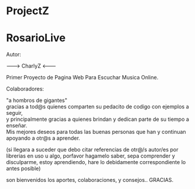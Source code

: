 # ProjectZ  
# RosarioLive  

Autor:  

---> CharlyZ <---  

Primer Proyecto de Pagina Web Para Escuchar Musica Online.  

Colaboradores:  

"a hombros de gigantes"  
gracias a tod@s quienes comparten su pedacito de codigo con ejemplos a seguir,  
y principalmente gracias a quienes brindan y dedican parte de su tiempo a enseñar.  
Mis mejores deseos para todas las buenas personas que han y continuan apoyando a otr@s a aprender.  
  
(si llegara a suceder que debo citar referencias de otr@/s autor/es por librerias en uso u algo, porfavor hagamelo saber, sepa comprender y disculparme, estoy aprendiendo, hare lo debidamente correspondiente lo antes posible)   

son bienvenidos los aportes, colaboraciones, y consejos..
GRACIAS.  
  
